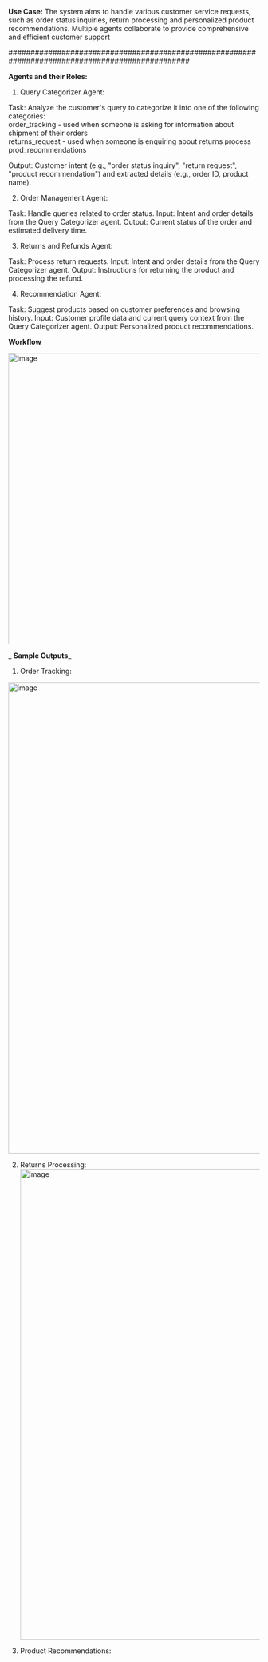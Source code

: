 **Use Case:**
The system aims to handle various customer service requests, such as order status inquiries, 
return processing and personalized product recommendations. Multiple agents collaborate to provide comprehensive and efficient customer support

#################################################################################################

**Agents and their Roles:**

  1. Query Categorizer Agent:
  
  Task: Analyze the customer's query to categorize it into one of the following categories: \
              order_tracking - used when someone is asking for information about shipment of their orders \
              returns_request - used when someone is enquiring about returns process \
              prod_recommendations
              
  Output: Customer intent (e.g., "order status inquiry", "return request", "product recommendation") and extracted details (e.g., order ID, product name).

  2. Order Management Agent:
  
  Task: Handle queries related to order status.
  Input: Intent and order details from the Query Categorizer agent.
  Output: Current status of the order and estimated delivery time.

  3. Returns and Refunds Agent:
  
  Task: Process return requests.
  Input: Intent and order details from the Query Categorizer agent.
  Output: Instructions for returning the product and processing the refund.

  4. Recommendation Agent:
  
  Task: Suggest products based on customer preferences and browsing history.
  Input: Customer profile data and current query context from the Query Categorizer agent.
  Output: Personalized product recommendations.

**Workflow**

<img width="583" alt="image" src="https://github.com/shaikasheesh/crew_ai_agents/assets/63601317/b789b978-f121-4934-9c03-6ecf6d885a4e">

_
**Sample Outputs**_

1. Order Tracking:
<img width="943" alt="image" src="https://github.com/shaikasheesh/crew_ai_agents/assets/63601317/d0b27499-5249-4b66-9de5-1c3aa3ebcb3c">

2. Returns Processing:
   <img width="942" alt="image" src="https://github.com/shaikasheesh/crew_ai_agents/assets/63601317/2fa91ced-bf4c-4d49-a81e-286d9f541715">

3. Product Recommendations:

